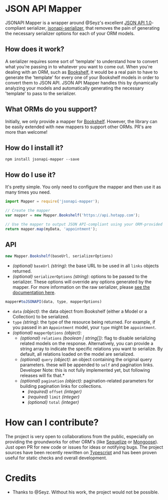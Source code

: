 # JSON API Mapper
JSONAPI Mapper is a wrapper around @Seyz's excellent [JSON API 1.0](http://jsonapi.org/)-compliant serializer, [jsonapi-serializer](https://github.com/SeyZ/jsonapi-serializer), that removes the pain of generating the necessary serializer options for each of your ORM models.

## How does it work?
A serializer requires some sort of 'template' to understand how to convert what you're passing in to whatever you want to come out. When you're dealing with an ORM, such as [Bookshelf](https://github.com/tgriesser/bookshelf), it would be a real pain to have to generate the 'template' for every one of your Bookshelf models in order to convert them to JSON API. JSON API Mapper handles this by dynamically analyzing your models and automatically generating the necessary 'template' to pass to the serializer.

## What ORMs do you support?
Initially, we only provide a mapper for [Bookshelf](https://github.com/tgriesser/bookshelf). However, the library can be easily extended with new mappers to support other ORMs. PR's are more than welcome!

## How do I install it?
`npm install jsonapi-mapper --save`

## How do I use it?
It's pretty simple. You only need to configure the mapper and then use it as many times you need.

```javascript
import Mapper = require('jsonapi-mapper');

// Create the mapper
var mapper = new Mapper.Bookshelf('https://api.hotapp.com');

// Use the mapper to output JSON API-compliant using your ORM-provided data
return mapper.map(myData, 'appointment');
```

## API
```javascript
new Mapper.Bookshelf(baseUrl, serializerOptions)
```
- _(optional)_ `baseUrl` _(string)_: the base URL to be used in all `links` objects returned.
- _(optional)_ `serializerOptions` _(string)_: options to be passed to the serializer. These options will override any options generated by the mapper. For more information on the raw serializer, please [see the documentation here](https://github.com/SeyZ/jsonapi-serializer#documentation).

```javascript
mapper#toJSONAPI(data, type, mapperOptions)
```
- `data` _(object)_: the data object from Bookshelf (either a Model or a Collection) to be serialized.
- `type` _(string)_: the type of the resource being returned. For example, if you passed in an `Appointment` model, your `type` might be `appointment`.
- _(optional)_ `mapperOptions` _(object)_:
  - _(optional)_ `relations` _(boolean | string[])_: flag to disable serializing related models on the response. Alternatively, you can provide a string array to indicate the specific relations you want to serialize. By default, all relations loaded on the model are serialized.
  - _(optional)_ `query` _(object)_: an object containing the original query parameters. these will be appended to `self` and pagination links. Developer Note: this is not fully implemented yet, but following releases will fix that.*
  - _(optional)_ `pagination` _(object)_: pagination-related parameters for building pagination links for collections.
    - _(required)_ `offset` _(integer)_
    - _(required)_ `limit` _(integer)_
    - _(optional)_ `total` _(integer)_

# How can I contribute?
The project is very open to collaborations from the public, especially on providing the groundworks for other ORM's (like [Sequelize](http://docs.sequelizejs.com/) or [Mongoose](http://mongoosejs.com/)). Just open PR for new code or issues for ideas or notifying bugs. The project sources have been recently rewritten on [Typescript](http://www.typescriptlang.org/) and has been proven useful for static checks and overall development.

# Credits
- Thanks to @Seyz. Without his work, the project would not be possible.
